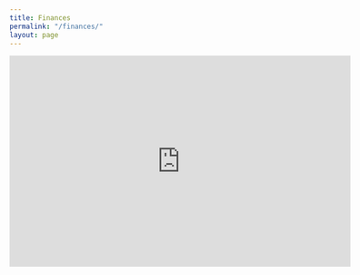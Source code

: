 ```yaml
---
title: Finances
permalink: "/finances/"
layout: page
---
```


<iframe width="600" height="371" seamless frameborder="0" scrolling="no" src="https://docs.google.com/spreadsheets/d/1CSCanfcLLzH9a1AaY2BZiK7itHYGJkzNnSkOTWVp3U0/pubchart?oid=1992335175&amp;format=interactive"></iframe>
